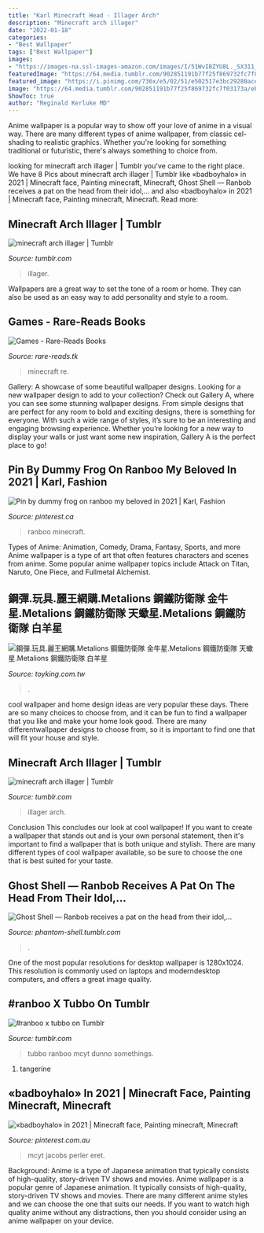 ```yaml
---
title: "Karl Minecraft Head - Illager Arch"
description: "Minecraft arch illager"
date: "2022-01-18"
categories:
- "Best Wallpaper"
tags: ["Best Wallpaper"]
images:
- "https://images-na.ssl-images-amazon.com/images/I/51WvI8ZYU8L._SX311_BO1,204,203,200_.jpg"
featuredImage: "https://64.media.tumblr.com/902851191b77f25f869732fc7f03173a/eb79964bbfd9f0fe-31/s500x750/a542fabe91ef4c9134b648470cf8cb8c4ecde1f7.png"
featured_image: "https://i.pinimg.com/736x/e5/02/51/e502517e3bc29280aceccdbba21b2147.jpg"
image: "https://64.media.tumblr.com/902851191b77f25f869732fc7f03173a/eb79964bbfd9f0fe-31/s500x750/a542fabe91ef4c9134b648470cf8cb8c4ecde1f7.png"
ShowToc: true
author: "Reginald Kerluke MD"
---
```



Anime wallpaper is a popular way to show off your love of anime in a visual way. There are many different types of anime wallpaper, from classic cel-shading to realistic graphics. Whether you're looking for something traditional or futuristic, there's always something to choice from.

	

		
looking for minecraft arch illager | Tumblr you've came to the right place. We have 8 Pics about minecraft arch illager | Tumblr like «badboyhalo» in 2021 | Minecraft face, Painting minecraft, Minecraft, Ghost Shell — Ranbob receives a pat on the head from their idol,... and also «badboyhalo» in 2021 | Minecraft face, Painting minecraft, Minecraft. Read more:
		
    
## Minecraft Arch Illager | Tumblr

<img loading=lazy src="https://64.media.tumblr.com/b73c4222b94eed685b566d530af6ce91/caa143c4e2a12d71-c4/s640x960/5bbafe2bd7abefbe1699180a28fc74b8fb369b5a.jpg" onerror="this.onerror=null;this.src='https://tse4.mm.bing.net/th?id=OIP.Y9h0PXLkTELKBBcR0UfrOwHaJ3&amp;pid=15.1';" alt="minecraft arch illager | Tumblr">

_Source: tumblr.com_

>illager. 

	

Wallpapers are a great way to set the tone of a room or home. They can also be used as an easy way to add personality and style to a room.

    
## Games - Rare-Reads Books

<img loading=lazy src="https://images-na.ssl-images-amazon.com/images/I/51WvI8ZYU8L._SX311_BO1,204,203,200_.jpg" onerror="this.onerror=null;this.src='https://tse1.mm.bing.net/th?id=OIP.VH1W8Ry_L3bDOZXxeOGDRQAAAA&amp;pid=15.1';" alt="Games - Rare-Reads Books">

_Source: rare-reads.tk_

>minecraft re. 

	

Gallery: A showcase of some beautiful wallpaper designs.
Looking for a new wallpaper design to add to your collection? Check out Gallery A, where you can see some stunning wallpaper designs. From simple designs that are perfect for any room to bold and exciting designs, there is something for everyone. With such a wide range of styles, it’s sure to be an interesting and engaging browsing experience. Whether you’re looking for a new way to display your walls or just want some new inspiration, Gallery A is the perfect place to go!





	
	
    
## Pin By Dummy Frog On Ranboo My Beloved In 2021 | Karl, Fashion

<img loading=lazy src="https://i.pinimg.com/736x/e5/02/51/e502517e3bc29280aceccdbba21b2147.jpg" onerror="this.onerror=null;this.src='https://tse2.mm.bing.net/th?id=OIP.z3laXkqUr91ucgjtpTEZrQHaHQ&amp;pid=15.1';" alt="Pin by dummy frog on ranboo my beloved in 2021 | Karl, Fashion">

_Source: pinterest.ca_

>ranboo minecraft. 

	

Types of Anime: Animation, Comedy, Drama, Fantasy, Sports, and more
Anime wallpaper is a type of art that often features characters and scenes from anime. Some popular anime wallpaper topics include Attack on Titan, Naruto, One Piece, and Fullmetal Alchemist.

    
## 鋼彈.玩具.麗王網購.Metalions 鋼鐵防衛隊 金牛星.Metalions 鋼鐵防衛隊 天蠍星.Metalions 鋼鐵防衛隊 白羊星

<img loading=lazy src="http://www.toyking.com.tw/image/toy/bandai/2018/06/225759.jpg" onerror="this.onerror=null;this.src='https://tse2.mm.bing.net/th?id=OIP.NcDRHa7uavekl4N5EqYVPAAAAA&amp;pid=15.1';" alt="鋼彈.玩具.麗王網購.Metalions 鋼鐵防衛隊 金牛星.Metalions 鋼鐵防衛隊 天蠍星.Metalions 鋼鐵防衛隊 白羊星">

_Source: toyking.com.tw_

>. 

	

cool wallpaper and home design ideas are very popular these days. There are so many choices to choose from, and it can be fun to find a wallpaper that you like and make your home look good. There are many differentwallpaper designs to choose from, so it is important to find one that will fit your house and style.

    
## Minecraft Arch Illager | Tumblr

<img loading=lazy src="https://64.media.tumblr.com/902851191b77f25f869732fc7f03173a/eb79964bbfd9f0fe-31/s500x750/a542fabe91ef4c9134b648470cf8cb8c4ecde1f7.png" onerror="this.onerror=null;this.src='https://tse1.mm.bing.net/th?id=OIP.uXMp11Wp2cKs2yJc1yB93gHaK0&amp;pid=15.1';" alt="minecraft arch illager | Tumblr">

_Source: tumblr.com_

>illager arch. 

	

Conclusion
This concludes our look at cool wallpaper! If you want to create a wallpaper that stands out and is your own personal statement, then it's important to find a wallpaper that is both unique and stylish. There are many different types of cool wallpaper available, so be sure to choose the one that is best suited for your taste.

    
## Ghost Shell — Ranbob Receives A Pat On The Head From Their Idol,...

<img loading=lazy src="https://64.media.tumblr.com/87921c21c53c0bf2b002bd653790866a/22743acd0dd69613-99/s1280x1920/ad1ef8631e7ca3cb6b31ca21d80606b38cd19fc1.jpg" onerror="this.onerror=null;this.src='https://tse4.mm.bing.net/th?id=OIP.LCHV-eH6_2XUKB54fnbBYQHaH0&amp;pid=15.1';" alt="Ghost Shell — Ranbob receives a pat on the head from their idol,...">

_Source: phantom-shell.tumblr.com_

>. 

	

One of the most popular resolutions for desktop wallpaper is 1280x1024. This resolution is commonly used on laptops and moderndesktop computers, and offers a great image quality.

    
## #ranboo X Tubbo On Tumblr

<img loading=lazy src="https://64.media.tumblr.com/b5d84a4631fde40fe14c7627846eef89/65a9d266277ac53b-6a/s640x960/b326ada8eb39b96dec46b55413db088f825868fc.jpg" onerror="this.onerror=null;this.src='https://tse3.mm.bing.net/th?id=OIP.Q_2MaT05XlvpV2BG1RmZWAHaGV&amp;pid=15.1';" alt="#ranboo x tubbo on Tumblr">

_Source: tumblr.com_

>tubbo ranboo mcyt dunno somethings. 

	

1. tangerine 

    
## «badboyhalo» In 2021 | Minecraft Face, Painting Minecraft, Minecraft

<img loading=lazy src="https://i.pinimg.com/236x/0e/be/0f/0ebe0f1d4a93b7e6244b706f937e201b.jpg?nii=t" onerror="this.onerror=null;this.src='https://tse4.mm.bing.net/th?id=OIP.RUqjsk_bY1M9HW6Vg07I9gAAAA&amp;pid=15.1';" alt="«badboyhalo» in 2021 | Minecraft face, Painting minecraft, Minecraft">

_Source: pinterest.com.au_

>mcyt jacobs perler eret. 

	

Background: Anime is a type of Japanese animation that typically consists of high-quality, story-driven TV shows and movies.
Anime wallpaper is a popular genre of Japanese animation. It typically consists of high-quality, story-driven TV shows and movies. There are many different anime styles and we can choose the one that suits our needs. If you want to watch high quality anime without any distractions, then you should consider using an anime wallpaper on your device.

